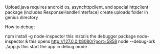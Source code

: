Upload.java requires android os, asynchttpclient, and special httpclient package (includes ResponseHandlerInterface) 
create uploads folder in genius directory 

How to debug:

npm install -g node-inspector this installs the debugger package
node-inspector & this opens http://127.0.0.1:8080/?port=5858
node --debug-brk ./app.js this start the app in debug mode